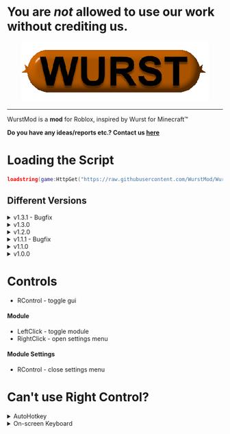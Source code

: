 # You are **_not_** allowed to use our work without crediting us.

<div align="center">
    <img src="https://raw.githubusercontent.com/WurstMod/Wurst/main/wurst.png" />
</div>

----

WurstMod is a **mod** for Roblox, inspired by Wurst for Minecraft™

**Do you have any ideas/reports etc.? Contact us [here](https://github.com/WurstMod/Wurst/issues/new)**

# Loading the Script
```lua
loadstring(game:HttpGet("https://raw.githubusercontent.com/WurstMod/Wurst/main/script.lua"))
```
## Different Versions
<details>
  <summary>v1.3.1 - Bugfix</summary>
  
  ```lua
  loadstring(game:HttpGet("https://raw.githubusercontent.com/WurstMod/Wurst/1920c229962b8ac8223443a52fa96cfa97b73763/script.lua"))
  ```
</details>

<details>
  <summary>v1.3.0</summary>
  
  ```lua
  loadstring(game:HttpGet("https://raw.githubusercontent.com/WurstMod/Wurst/6fc5bce93ec40eb39fa9143f91208e27cf8e48ff/script.lua"))
  ```
</details>

<details>
  <summary>v1.2.0</summary>
  
  ```lua
  loadstring(game:HttpGet("https://raw.githubusercontent.com/WurstMod/Wurst/888de07de19997016a74d0a5261717dd206247b1/script.lua"))
  ```
</details>

<details>
  <summary>v1.1.1 - Bugfix</summary>
  
  ```lua
  loadstring(game:HttpGet("https://raw.githubusercontent.com/WurstMod/Wurst/8960d22a5e608b2abdc2c5fe0ba017d3efd963a9/script.lua"))
  ```
</details>

<details>
  <summary>v1.1.0</summary>
  
  ```lua
  loadstring(game:HttpGet("https://raw.githubusercontent.com/WurstMod/Wurst/b0dc3976144fe7f578cb014a31838776ae3fc366/script.lua"))
  ```
</details>

<details>
  <summary>v1.0.0</summary>
    
  ```lua
  loadstring(game:HttpGet("https://raw.githubusercontent.com/WurstMod/Wurst/a85302b2332b8872f01d14d804f1d74a90b8e0a1/script.lua"))
  ```
</details>

# Controls
- RControl - toggle gui
#### Module
- LeftClick - toggle module
- RightClick - open settings menu
#### Module Settings
- RControl - close settings menu

# Can't use Right Control?
<details>
  <summary>AutoHotkey</summary>
  
  You can use programs like [AutoHotkey](https://www.autohotkey.com) or [AutoIt](https://www.autoitscript.com/site/), to rebind Right Control to a different key
</details>

<details>
  <summary>On-screen Keyboard</summary>
  
  You can also use an on-screen keyboard, which allows you to press keys just by clicking on them.
</details>
